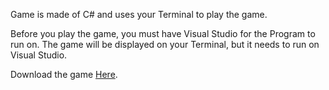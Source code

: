 Game is made of C# and uses your Terminal to play the game. 

Before you play the game, you must have Visual Studio for the Program to run on. The game will be displayed on your Terminal, but it needs to run on Visual Studio.

Download the game [Here](https://download-directory.github.io/?url=https%3A%2F%2Fgithub.com%2FLiam-Lee-66%2Fliam-lee-66.github.io%2Ftree%2Fmain%2Foofc%2523%2FOOP%2520Fundementals%2520Final%2520Project).

